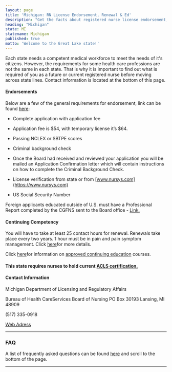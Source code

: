 ```yaml
---
layout: page
title: 'Michigan: RN License Endorsement, Renewal & Ed'
description: "Get the facts about registered nurse license endorsement, renewal, and continuing education in Michigan. Maintain your nursing credentials with ease.\r"
heading: "Michigan"
state: MI
statename: Michigan
published: true
motto: 'Welcome to the Great Lake state!'
---
```


Each state needs a competent medical workforce to meet the needs of it's
citizens. However, the requirements for some health care professions are
not the same in each state. That is why it is important to find out what
is required of you as a future or current registered nurse before moving
across state lines. Contact information is located at the bottom of this
page.

#### Endorsements

Below are a few of the general requirements for endorsement, link can be
found
[here](https://www.michigan.gov/documents/lara/Nursing_517651_7.pdf):

-   Complete application with application fee

-   Application fee is \$54, with temporary license it’s \$64.

-   Passing NCLEX or SBTPE scores

-   Criminal background check

  -   Once the Board had received and reviewed your application you
        will be mailed an Application Confirmation letter which will
        contain instructions on how to complete the Criminal Background
        Check.

-   License verification from state or from
    [www.nursys.com](https://www.nursys.com)

-   US Social Security Number

Foreign applicants educated outside of U.S. must have a Professional
Report completed by the CGFNS sent to the Board office -
[Link.](https://www.cgfns.org/)

#### Continuing Competency

You will have to take at least 25 contact hours for renewal. Renewals
take place every two years. 1 hour must be in pain and pain symptom
management. Click
[here](https://www.Michigan.gov/documents/lara/LARA_Nursing_CE_Brochure_5-11_376431_7.pdf)for
more details.

Click
[here](https://www.michigan.gov/mdhhs/0,5885,7-339-73970_5093_28508-326590--,00.html)for
information on [approved continuing
education](https://www.michigan.gov/mdhhs/0,5885,7-339-73970_5093_28508-326590--,00.html)
courses.

#### This state requires nurses to hold current [ACLS certification.](https://www.acls.net/michigan-acls-pals-bls.htm)

#### Contact Information

Michigan Department of Licensing and Regulatory Affairs

Bureau of Health CareServices
Board of Nursing
PO Box 30193
Lansing, MI 48909

​(517) 335-0918

[Web
Adress](https://www.michigan.gov/lara/0,4601,7-154-72600_72603_27529_27542---,00.html)

* * * * *

### FAQ

A list of frequently asked questions can be found
[here](https://www.michigan.gov/lara/0,4601,7-154-35299_63294_27529_27542---,00.html)
and scroll to the bottom of the page.

* * * * *
